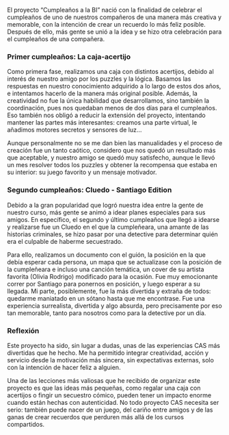 El proyecto “Cumpleaños a la BI” nació con la finalidad de celebrar el cumpleaños de uno de nuestros compañeros de una manera más creativa y memorable, con la intención de crear un recuerdo lo más feliz posible. Después de ello, más gente se unió a la idea y se hizo otra celebración para el cumpleaños de una compañera.

### **Primer cumpleaños: La caja-acertijo**

Como primera fase, realizamos una caja con distintos acertijos, debido al interés de nuestro amigo por los puzzles y la lógica. Basamos las respuestas en nuestro conocimiento adquirido a lo largo de estos dos años, e intentamos hacerlo de la manera más original posible. Además, la creatividad no fue la única habilidad que desarrollamos, sino también la coordinación, pues nos quedaban menos de dos días para el cumpleaños. Eso también nos obligó a reducir la extensión del proyecto, intentando mantener las partes más interesantes: creamos una parte virtual, le añadimos motores secretos y sensores de luz…

Aunque personalmente no se me dan bien las manualidades y el proceso de creación fue un tanto caótico, considero que nos quedó un resultado más que aceptable, y nuestro amigo se quedó muy satisfecho, aunque le llevó un mes resolver todos los puzzles y obtener la recompensa que estaba en su interior: su juego favorito y un mensaje motivador.

### **Segundo cumpleaños: Cluedo \- Santiago Edition**

Debido a la gran popularidad que logró nuestra idea entre la gente de nuestro curso, más gente se animó a idear planes especiales para sus amigos. En específico, el segundo y último cumpleaños que llegó a idearse y realizarse fue un Cluedo en el que la cumpleñeara, una amante de las historias criminales, se hizo pasar por una detective para determinar quién era el culpable de haberme secuestrado.

Para ello, realizamos un documento con el guión, la posición en la que debía esperar cada persona, un mapa que se actualizase con la posición de la cumpleñeara e incluso una canción temática, un cover de su artista favorita (Olivia Rodrigo) modificado para la ocasión. Fue muy emocionante correr por Santiago para ponernos en posición, y luego esperar a su llegada. Mi parte, posiblemente, fue la más divertida y extraña de todos: quedarme maniatado en un sótano hasta que me encontrase. Fue una experiencia surrealista, divertida y algo absurda, pero precisamente por eso tan memorable, tanto para nosotros como para la detective por un día.

### **Reflexión**

Este proyecto ha sido, sin lugar a dudas, unas de las experiencias CAS más divertidas que he hecho. Me ha permitido integrar creatividad, acción y servicio desde la motivación más sincera, sin expectativas externas, solo con la intención de hacer feliz a alguien. 

Una de las lecciones más valiosas que he recibido de organizar este proyecto es que las ideas más pequeñas, como regalar una caja con acertijos o fingir un secuestro cómico, pueden tener un impacto enorme cuando están hechas con autenticidad. No todo proyecto CAS necesita ser serio: también puede nacer de un juego, del cariño entre amigos y de las ganas de crear recuerdos que perduren más allá de los cursos compartidos.
